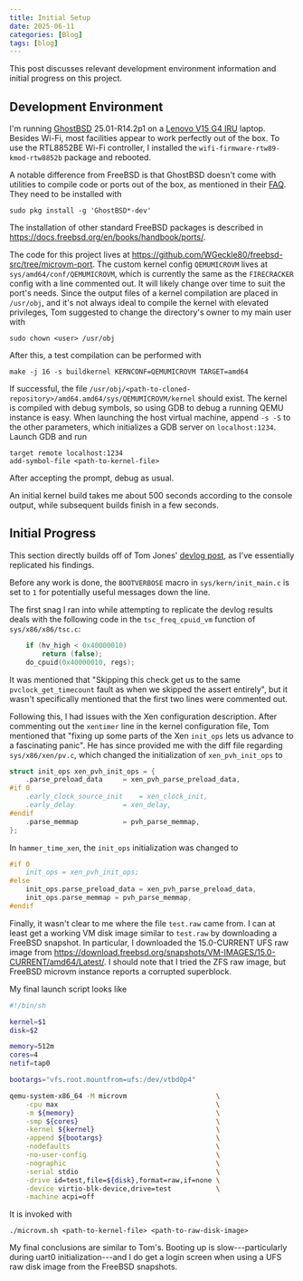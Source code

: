 ```yaml
---
title: Initial Setup
date: 2025-06-11
categories: [Blog]
tags: [blog]
---
```


This post discusses relevant development environment information and initial
progress on this project.


## Development Environment

I'm running [GhostBSD](https://www.ghostbsd.org/) 25.01-R14.2p1 on a
[Lenovo V15 G4 IRU](https://www.lenovo.com/gb/en/p/laptops/lenovo/v-series/lenovo-v15-gen-4-15-inch-intel/83a1002wuk)
laptop. Besides Wi-Fi, most facilities appear to work perfectly out of the box.
To use the RTL8852BE Wi-Fi controller, I installed the
`wifi-firmware-rtw89-kmod-rtw8852b` package and rebooted.

A notable difference from FreeBSD is that GhostBSD doesn't come with utilities
to compile code or ports out of the box, as mentioned in their
[FAQ](https://ghostbsd-documentation-portal.readthedocs.io/en/latest/user/FAQ.html#can-i-use-linux-software-on-my-ghostbsd-system).
They need to be installed with

```terminal
sudo pkg install -g 'GhostBSD*-dev'
```

The installation of other standard FreeBSD packages is described in
<https://docs.freebsd.org/en/books/handbook/ports/>.

The code for this project lives at
<https://github.com/WGeckle80/freebsd-src/tree/microvm-port>. The custom kernel
config `QEMUMICROVM` lives at `sys/amd64/conf/QEMUMICROVM`, which is currently
the same as the `FIRECRACKER` config with a line commented out. It will likely
change over time to suit the port's needs. Since the output files of a kernel
compilation are placed in `/usr/obj`, and it's not always ideal to compile the
kernel with elevated privileges, Tom suggested to change the directory's owner
to my main user with

```terminal
sudo chown <user> /usr/obj
```

After this, a test compilation can be performed with

```terminal
make -j 16 -s buildkernel KERNCONF=QEMUMICROVM TARGET=amd64
```

If successful, the file
`/usr/obj/<path-to-cloned-repository>/amd64.amd64/sys/QEMUMICROVM/kernel`
should exist. The kernel is compiled with debug symbols, so using GDB to
debug a running QEMU instance is easy. When launching the host virtual
machine, append `-s -S` to the other parameters, which initializes a GDB
server on `localhost:1234`. Launch GDB and run

```terminal
target remote localhost:1234
add-symbol-file <path-to-kernel-file>
```

After accepting the prompt, debug as usual.

An initial kernel build takes me about 500 seconds according to the
console output, while subsequent builds finish in a few seconds.


## Initial Progress

This section directly builds off of Tom Jones'
[devlog post](https://adventurist.me/posts/00320), as I've essentially
replicated his findings.

Before any work is done, the `BOOTVERBOSE` macro in `sys/kern/init_main.c` is
set to `1` for potentially useful messages down the line.

The first snag I ran into while attempting to replicate the devlog results
deals with the following code in the `tsc_freq_cpuid_vm` function of
`sys/x86/x86/tsc.c`:

```c
	if (hv_high < 0x40000010)
		return (false);
	do_cpuid(0x40000010, regs);
```

It was mentioned that "Skipping this check get us to the same
`pvclock_get_timecount` fault as when we skipped the assert entirely", but it
wasn't specifically mentioned that the first two lines were commented out.

Following this, I had issues with the Xen configuration description. After
commenting out the `xentimer` line in the kernel configuration file, Tom
mentioned that "fixing up some parts of the Xen `init_ops` lets us advance to
a fascinating panic". He has since provided me with the diff file regarding
`sys/x86/xen/pv.c`, which changed the initialization of `xen_pvh_init_ops`
to

```c
struct init_ops xen_pvh_init_ops = {
	.parse_preload_data		= xen_pvh_parse_preload_data,
#if 0
	.early_clock_source_init	= xen_clock_init,
	.early_delay			= xen_delay,
#endif
	.parse_memmap			= pvh_parse_memmap,
};
```

In `hammer_time_xen`, the `init_ops` initialization was changed to

```c
#if 0
	init_ops = xen_pvh_init_ops;
#else
	init_ops.parse_preload_data = xen_pvh_parse_preload_data,
	init_ops.parse_memmap = pvh_parse_memmap,
#endif
```

Finally, it wasn't clear to me where the file `test.raw` came from. I can at
least get a working VM disk image similar to `test.raw` by downloading
a FreeBSD snapshot. In particular, I downloaded the 15.0-CURRENT UFS raw image
from
<https://download.freebsd.org/snapshots/VM-IMAGES/15.0-CURRENT/amd64/Latest/>.
I should note that I tried the ZFS raw image, but FreeBSD microvm instance
reports a corrupted superblock.

My final launch script looks like

```sh
#!/bin/sh

kernel=$1
disk=$2

memory=512m
cores=4
netif=tap0

bootargs="vfs.root.mountfrom=ufs:/dev/vtbd0p4"

qemu-system-x86_64 -M microvm                      \
    -cpu max                                       \
    -m ${memory}                                   \
    -smp ${cores}                                  \
    -kernel ${kernel}                              \
    -append ${bootargs}                            \
    -nodefaults                                    \
    -no-user-config                                \
    -nographic                                     \
    -serial stdio                                  \
    -drive id=test,file=${disk},format=raw,if=none \
    -device virtio-blk-device,drive=test           \
    -machine acpi=off
```

It is invoked with

```terminal
./microvm.sh <path-to-kernel-file> <path-to-raw-disk-image>
```

My final conclusions are similar to Tom's. Booting up is slow---particularly
during uart0 initialization---and I do get a login screen when using a UFS raw
disk image from the FreeBSD snapshots.

